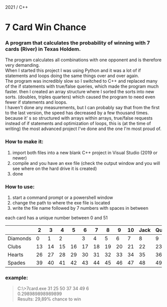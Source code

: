 2021 / C++
# 7 Card Win Chance

### A program that calculates the probability of winning with 7 cards (River) in Texas Holdem.
The program calculates all combinations with one opponent and is therefore very demanding.<br />
When I started this project I was using Python and it was a lot of if statements and loops doing the same things over and over again.<br />
The program was incredibly slow so I switched to C++ and replaced many of the if statements with true/false queries, which made the program much faster. then I created an array structure where I sorted the sorts into new sorts. (doubles, triples quarters) which caused the program to need even fewer if statements and loops.<br />
I haven't done any measurements, but I can probably say that from the first to the last version, the speed has decreased by a few thousand times.<br />
because it' s so structured with arrays within arrays, true/false requests instead of if statements and optimization of loops, this is (at the time of writing) the most advanced project I've done and the one I'm most proud of.<br />

### How to make it:
1) import both files into a new blank C++ project in Visual Studio (2019 or newer)
2) compile and you have an exe file (check the output window and you will see where on the hard drive it is created)
3) done

### How to use:
1) start a command prompt or a powershell window
2) change the path to where the exe file is located
3) write the file name followed by 7 numbers with spaces in between

each card has a unique number between 0 and 51<br />

||2|3|4|5|6|7|8|9|10|Jack|Queen|King|Ace|
|-|-|-|-|-|-|-|-|-|-|-|-|-|-|
|Diamonds|0|1|2||3|4|5|6|7|8|9||10|11|12|
|Clubs|13|14|15|16|17|18|19|20|21|22|23|24|25|
|Hearts|26|27|28|29|30|31|32|33|34|35|36|37|38|
|Spades|39|40|41|42|43|44|45|46|47|48|49|50|51|

### example:
> C:\\>7card.exe 31 25 50 37 34 49 6<br />
> 0.298989898989899<br />
Results: 29,89% chance to win<br />
